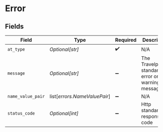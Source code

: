 # Error


## Fields

| Field                                                | Type                                                 | Required                                             | Description                                          | Example                                              |
| ---------------------------------------------------- | ---------------------------------------------------- | ---------------------------------------------------- | ---------------------------------------------------- | ---------------------------------------------------- |
| `at_type`                                            | *Optional[str]*                                      | :heavy_check_mark:                                   | N/A                                                  | Error                                                |
| `message`                                            | *Optional[str]*                                      | :heavy_minus_sign:                                   | The Travelport standardized error or warning message |                                                      |
| `name_value_pair`                                    | list[*errors.NameValuePair*]                         | :heavy_minus_sign:                                   | N/A                                                  |                                                      |
| `status_code`                                        | *Optional[int]*                                      | :heavy_minus_sign:                                   | Http standard response code                          |                                                      |